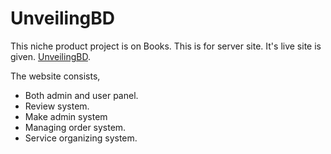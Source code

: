 # UnveilingBD

This niche product project is on Books. This is for server site.
It's live site is given. [UnveilingBD](https://unveilingbd-assignment-12.web.app).

The website consists,
* Both admin and user panel.
* Review system.
* Make admin system
* Managing order system.
* Service organizing system.